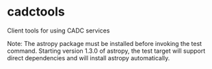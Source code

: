 # cadctools
Client tools for using CADC services

Note: The astropy package must be installed before invoking the test command.
Starting version 1.3.0 of astropy, the test target will support direct
dependencies and will install astropy automatically.

